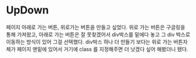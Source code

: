 # UpDown
페이지 아래로 가는 버튼, 위로가는 버튼을 만들고 싶었다.
위로 가는 버튼은 구글링을 통해 가져왔고, 아래로 가는 버튼은 잘 못찾겠어서 div박스를 밑에다 놓고 그 div 박스로 이동하는 방식이 있어 그걸 선택했다.
div박스 하나 더 만들기 보다는 위로 가는 버튼자체가 페이지 맨밑에 있어서 거기에 class 를 지정해주면 더 낫겠다 싶어 해봤더니 됐다.
